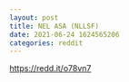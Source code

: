 ```yaml
--- 
layout: post 
title: NEL ASA (NLLSF) 
date: 2021-06-24 1624565206 
categories: reddit 
--- 
```

https://redd.it/o78vn7